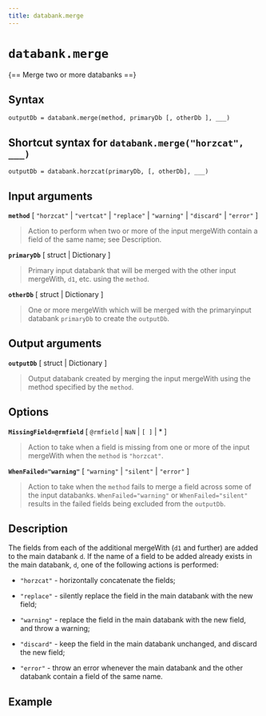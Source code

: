 ```yaml
---
title: databank.merge
---
```


# `databank.merge`

{== Merge two or more databanks ==}


## Syntax

    outputDb = databank.merge(method, primaryDb [, otherDb ], ___)


## Shortcut syntax for `databank.merge("horzcat", ___)`

    outputDb = databank.horzcat(primaryDb, [, otherDb], ___)


## Input arguments


__`method`__ [ `"horzcat"` | `"vertcat"` | `"replace"` | `"warning"` | `"discard"` | `"error"` ] 
> 
> Action to perform when two or more of the input mergeWith contain a
> field of the same name; see Description.
> 


__`primaryDb`__ [ struct | Dictionary ] 
> 
> Primary input databank that will be merged with the other input
> mergeWith, `d1`, etc.  using the `method`.
> 


__`otherDb`__ [ struct | Dictionary ] 
> 
> One or more mergeWith which will be merged with the primaryinput databank
> `primaryDb` to create the `outputDb`.
> 


## Output arguments


__`outputDb`__ [ struct | Dictionary ] 
> 
> Output databank created by merging the input mergeWith using the
> method specified by the `method`.
> 


## Options

__`MissingField=@rmfield`__ [ `@rmfield` | `NaN` | `[ ]` | * ] 
> 
> Action to take when a field is missing from one or more of the
> input mergeWith when the `method` is `"horzcat"`.
> 


__`WhenFailed="warning"`__ [ `"warning"` | `"silent"` | `"error"` ]
>
> Action to take when the `method` fails to merge a field across some of
> the input databanks. `WhenFailed="warning"` or `WhenFailed="silent"`
> results in the failed fields being excluded from the `outputDb`.
>


## Description

The fields from each of the additional mergeWith (`d1` and further) are
added to the main databank `d`. If the name of a field to be added
already exists in the main databank, `d`, one of the following actions is
performed:

* `"horzcat"` - horizontally concatenate the fields;

* `"replace"` - silently replace the field in the main databank with the
  new field;

* `"warning"` - replace the field in the main databank with the
  new field, and throw a warning;

* `"discard"` - keep the field in the main databank unchanged, and discard
  the new field;

* `"error"` - throw an error whenever the main databank and the other
  databank contain a field of the same name.


## Example


